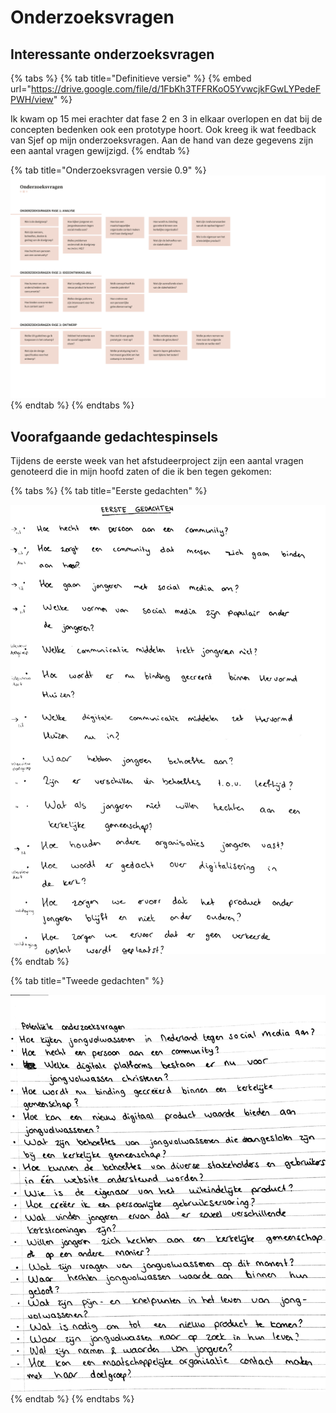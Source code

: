 # Onderzoeksvragen

## Interessante onderzoeksvragen

{% tabs %}
{% tab title="Definitieve versie" %}
{% embed url="https://drive.google.com/file/d/1FbKh3TFFRKoO5YvwcjkFGwLYPedeFPWH/view" %}

Ik kwam op 15 mei erachter dat fase 2 en 3 in elkaar overlopen en dat bij de concepten bedenken ook een prototype hoort. Ook kreeg ik wat feedback van Sjef op mijn onderzoeksvragen. Aan de hand van deze gegevens zijn een aantal vragen gewijzigd.
{% endtab %}

{% tab title="Onderzoeksvragen versie 0.9" %}
![Onderzoeksvragen 0.9](../.gitbook/assets/onderzoeksvragen%20%281%29.png)
{% endtab %}
{% endtabs %}

## Voorafgaande gedachtespinsels 

Tijdens de eerste week van het afstudeerproject zijn een aantal vragen genoteerd die in mijn hoofd zaten of die ik ben tegen gekomen:

{% tabs %}
{% tab title="Eerste gedachten" %}
 

![](../.gitbook/assets/eerste_gedachten.JPG)
{% endtab %}

{% tab title="Tweede gedachten" %}
 

![](../.gitbook/assets/onderzoeksvragen_klad.JPG)
{% endtab %}
{% endtabs %}

